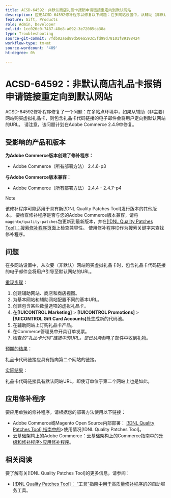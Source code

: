 ```yaml
---
title: ACSD-64592：非默认商店礼品卡报销申请链接重定向到默认网站
description: 应用ACSD-64592修补程序以修复以下问题：在多网站设置中，从辅助（非默认）网站购买虚拟礼品卡时，电子邮件中的礼品卡代码链接具有默认网站URL。
feature: Gift, Products
role: Admin, Developer
exl-id: 1cc026c0-7487-48e8-a092-3e72085ca38a
type: Troubleshooting
source-git-commit: 7fdb02a6d89d50ea593c5fd99d78101f89198424
workflow-type: tm+mt
source-wordcount: '409'
ht-degree: 0%

---
```


# ACSD-64592：非默认商店礼品卡报销申请链接重定向到默认网站

ACSD-64592修补程序修复了一个问题：在多站点环境中，如果从辅助（非主要）网站购买虚拟礼品卡，则包含礼品卡代码链接的电子邮件会将用户定向到默认网站的URL。 请注意，该问题计划在Adobe Commerce 2.4.9中修复。

## 受影响的产品和版本

**为Adobe Commerce版本创建了修补程序：**

* Adobe Commerce（所有部署方法） 2.4.6-p3

**与Adobe Commerce版本兼容：**

* Adobe Commerce（所有部署方法） 2.4.4 - 2.4.7-p4

>[!NOTE]
>
>该修补程序可能适用于具有新[!DNL Quality Patches Tool]发行版本的其他版本。 要检查修补程序是否与您的Adobe Commerce版本兼容，请将`magento/quality-patches`包更新到最新版本，并在[[!DNL Quality Patches Tool]：搜索修补程序页面](https://experienceleague.adobe.com/tools/commerce-quality-patches/index.html)上检查兼容性。 使用修补程序ID作为搜索关键字来查找修补程序。

## 问题

在多网站设置中，从次要（非默认）网站购买虚拟礼品卡时，包含礼品卡代码链接的电子邮件会将用户引导至默认网站的URL。

<u>重现步骤</u>：

1. 创建辅助网站、商店和商店视图。
1. 为基本网站和辅助网站配置不同的基本URL。
1. 创建包含某些数量选项的虚拟礼品卡。
1. 在&#x200B;**[!UICONTROL Marketing]** > **[!UICONTROL Promotions]** > **[!UICONTROL Gift Card Accounts]**&#x200B;处生成新的代码池。
1. 在辅助网站上订购礼品卡产品。
1. 在Commerce管理员中开具订单发票。
1. 检查&#x200B;*的“礼品卡代码”链接中的URL。您已从两封*&#x200B;电子邮件中收到礼物。

<u>预期的结果</u>：

礼品卡代码链接应具有指向第二个网站的链接。

<u>实际结果</u>：

礼品卡代码链接具有默认网站URL，即使订单位于第二个网站上也是如此。

## 应用修补程序

要应用单独的修补程序，请根据您的部署方法使用以下链接：

* Adobe Commerce或Magento Open Source内部部署： [[!DNL Quality Patches Tool] 指南中的](/help/tools/quality-patches-tool/usage.md)>使用情况[!DNL Quality Patches Tool]。
* 云基础架构上的Adobe Commerce：云基础架构上的Commerce指南中的[升级和修补程序>应用修补程序](https://experienceleague.adobe.com/docs/commerce-cloud-service/user-guide/develop/upgrade/apply-patches.html)。

## 相关阅读

要了解有关[!DNL Quality Patches Tool]的更多信息，请参阅：
* [[!DNL Quality Patches Tool]： “工具”指南中用于高质量修补程序的](/help/tools/quality-patches-tool/quality-patches-tool-to-self-serve-quality-patches.md)的自助服务工具。
